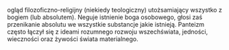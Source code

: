 ogląd filozoficzno-religijny (niekiedy teologiczny) utożsamiający wszystko z bogiem (lub absolutem). Neguje istnienie boga osobowego, głosi zaś przenikanie absolutu we wszystkie substancje jakie istnieją. Panteizm często łączył się z ideami rozumnego rozwoju wszechświata, jedności, wieczności oraz żywości świata materialnego.